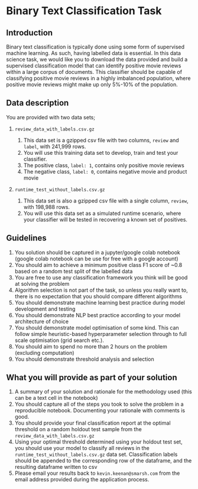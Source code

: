 # Binary Text Classification Task

## Introduction

Binary text classification is typically done using some form of supervised machine learning. As such, having labelled data is essential. In this data science task, we would like you to download the data provided and build a supervised classification model that can identify positive movie reviews within a large corpus of documents. This classifier should be capable of classifying positive movie reviews in a highly imbalanced population, where positive movie reviews might make up only 5%-10% of the population.

## Data description
You are provided with two data sets;

1. `review_data_with_labels.csv.gz`
   1. This data set is a gzipped csv file with two columns, `review` and `label`, with 241,999 rows.
   2. You will use this training data set to develop, train and test your classifier.
   3. The positive class, `label: 1`, contains only positive movie reviews
   4. The negative class, `label: 0`, contains negative movie and product movie

2. `runtime_test_without_labels.csv.gz`
   1. This data set is also a gzipped csv file with a single column, `review`, with 198,988 rows.
   2. You will use this data set as a simulated runtime scenario, where your classifier will be tested in recovering a known set of positives.


## Guidelines

1. You solution should be captured in a jupyter/google colab notebook (google colab notebook can be use for free with a google account)
2. You should aim to achieve a minimum positive class F1 score of ~0.8 based on a random test split of the labelled data
3. You are free to use any classification framework you think will be good at solving the problem
4. Algorithm selection is not part of the task, so unless you really want to, there is no expectation that you should compare different algorithms
5. You should demonstrate machine learning best practice during model development and testing
6. You should demonstrate NLP best practice according to your model architecture of choice
7. You should demonstrate model optimisation of some kind. This can follow simple heuristic-based hyperparameter selection through to full scale optimisation (grid search etc.).
8. You should aim to spend no more than 2 hours on the problem (excluding computation)
9. You should demonstrate threshold analysis and selection

## What you will provide as part of your solution

1. A summary of your solution and rationale for the methodology used (this can be a text cell in the notebook)
2. You should capture all of the steps you took to solve the problem in a reproducible notebook. Documenting your rationale with comments is good.
3. You should provide your final classification report at the optimal threshold on a random holdout test sample from the `review_data_with_labels.csv.gz`
4. Using your optimal threshold determined using your holdout test set, you should use your model to classify all reviews in the `runtime_test_without_labels.csv.gz` data set. Classification labels should be appended to the corresponding row of the dataframe, and the resulting dataframe written to csv
5. Please email your results back to `kevin.keenan@smarsh.com` from the email address provided during the application process.

